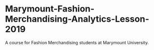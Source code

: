 # Marymount-Fashion-Merchandising-Analytics-Lesson-2019
A course for Fashion Merchandising students at Marymount University. 
